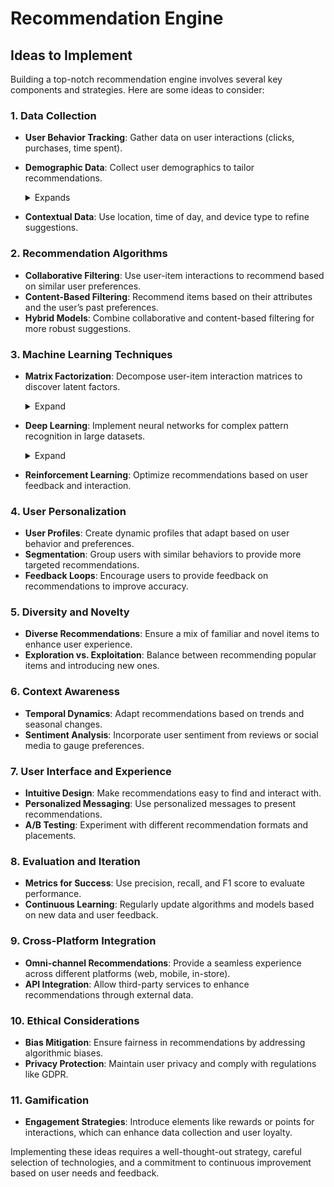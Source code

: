 # Recommendation Engine

## Ideas to Implement 

Building a top-notch recommendation engine involves several key components and strategies. Here are some ideas to consider:

### 1. **Data Collection**
   - **User Behavior Tracking**: Gather data on user interactions (clicks, purchases, time spent).
   - **Demographic Data**: Collect user demographics to tailor recommendations.
     <details>
        <summary>Expands</summary>

       Collecting and utilizing demographic data can significantly enhance the personalization of a recommendation engine. Here’s a deeper look at how it works and its benefits:

        ### What Demographic Data to Collect
        1. **Age**: Understanding the age range of users can help tailor recommendations to specific life stages (e.g., products for young adults vs. seniors).
        2. **Gender**: Certain products may appeal more to specific genders, allowing for targeted marketing and recommendations.
        3. **Location**: Geographic data can influence preferences based on local culture, trends, or climate (e.g., recommending winter gear in colder regions).
        4. **Income Level**: Insights into a user’s purchasing power can help suggest products within their budget.
        5. **Education Level**: This can influence the complexity or type of products recommended (e.g., books, courses).
        6. **Occupation**: Job roles can indicate specific interests or needs, allowing for targeted recommendations (e.g., tech tools for IT professionals).

        ### How to Collect Demographic Data
        - **User Profiles**: Encourage users to create profiles where they can voluntarily share demographic information.
        - **Surveys and Polls**: Use brief surveys during signup or app usage to gather demographic data.
        - **Social Media Integration**: Allow users to sign up via social media, where demographic data can be accessed with consent.
        - **Purchase History Analysis**: Analyze past purchases to infer demographic attributes (e.g., buying baby products suggests a parent).

        ### Utilizing Demographic Data for Recommendations
        1. **Personalization**: Tailor recommendations based on demographic segments. For example, recommend trending fashion items to younger users while suggesting home improvement products to older demographics.
        2. **Segmentation**: Group users into segments based on demographics, allowing for targeted marketing campaigns and curated content.
        3. **Trend Analysis**: Identify demographic trends over time to refine recommendations and stay ahead of market demands.
        4. **Cross-Demographic Recommendations**: Use demographic data to introduce users to items outside their typical interests, enhancing diversity in their experience.

        ### Benefits
        - **Improved Relevance**: Users receive recommendations that are more likely to resonate with their life stage and preferences.
        - **Increased Engagement**: Tailored recommendations can lead to higher click-through rates and conversions.
        - **Enhanced Customer Loyalty**: Personalized experiences foster a sense of understanding and connection, encouraging repeat visits.

        ### Considerations
        - **Privacy Concerns**: Always ensure data collection complies with privacy regulations (like GDPR) and prioritize user consent.
        - **Data Accuracy**: Encourage users to keep their demographic information up-to-date to maintain the accuracy of recommendations.

         By effectively leveraging demographic data, a recommendation engine can become significantly more intuitive and aligned with user needs, ultimately enhancing the overall user experience.
        
     </details>
     
   - **Contextual Data**: Use location, time of day, and device type to refine suggestions.

### 2. **Recommendation Algorithms**
   - **Collaborative Filtering**: Use user-item interactions to recommend based on similar user preferences.
   - **Content-Based Filtering**: Recommend items based on their attributes and the user’s past preferences.
   - **Hybrid Models**: Combine collaborative and content-based filtering for more robust suggestions.

### 3. **Machine Learning Techniques**
   - **Matrix Factorization**: Decompose user-item interaction matrices to discover latent factors.

      <details>
         <summary>Expand</summary>
         
     Matrix factorization is a powerful technique used in recommendation systems to identify latent factors that explain user preferences. Here’s how to achieve this in practice:

      ### 1. **Understanding the User-Item Interaction Matrix**
        - **Matrix Structure**: Create a user-item interaction matrix where rows represent users, columns represent items, and the values represent interactions (e.g., ratings, purchases, or clicks). This matrix is often    sparse, meaning many entries are missing.
         - **Example**: A matrix where users rate movies on a scale of 1 to 5.

      ### 2. **Choosing a Matrix Factorization Technique**
        - **Singular Value Decomposition (SVD)**: Decomposes the matrix into three lower-dimensional matrices: user factors, item factors, and singular values.
        - **Alternating Least Squares (ALS)**: An iterative approach that alternates between fixing user factors and optimizing item factors.
        - **Non-negative Matrix Factorization (NMF)**: Similar to SVD but constrains the factors to be non-negative, useful in certain contexts (e.g., when dealing with counts).

      ### 3. **Implementation Steps**
     1. **Data Preprocessing**:
         - **Normalization**: Scale the ratings (e.g., between 0 and 1) or use z-score normalization.
         - **Handling Missing Values**: Decide how to treat missing interactions (e.g., ignore, use zeros, or impute values).

      2. **Matrix Factorization**:
         - **Select the Number of Latent Factors**: Determine how many latent factors (dimensions) to use, often through experimentation.
         - **Factorization Process**:
         - For SVD, use libraries like NumPy or SciPy to perform the decomposition.
         - For ALS, implement using libraries such as Apache Spark’s MLlib, which is optimized for large datasets.
         - **Training**: Use optimization techniques to minimize the reconstruction error between the original matrix and the product of the factorized matrices.

      3. **Model Training**:
         - **Loss Function**: Define a loss function (e.g., mean squared error) to evaluate the difference between predicted and actual interactions.
         - **Regularization**: Implement regularization techniques (like L2 regularization) to prevent overfitting.
         - **Iterative Optimization**: Run multiple iterations (epochs) to refine the factor matrices.

      4. **Making Predictions**:
         - **Reconstruct the User-Item Matrix**: Multiply the user and item factor matrices to predict missing values.
         - **Recommendation Generation**: For each user, recommend items with the highest predicted values that the user hasn’t interacted with yet.

      ### 4. **Evaluating the Model**
        - **Metrics**: Use evaluation metrics such as RMSE (Root Mean Squared Error), MAE (Mean Absolute Error), or precision and recall for ranked lists.
         - **Cross-Validation**: Split data into training and test sets to validate model performance.

      ### 5. **Iterative Improvement**
        - **Hyperparameter Tuning**: Experiment with different numbers of latent factors, regularization strengths, and learning rates to improve model performance.
         - **Incorporate Additional Data**: Combine matrix factorization with other techniques (like collaborative filtering or content-based filtering) for a hybrid approach.

      ### 6. **Deployment**
        - **Real-Time Recommendations**: Once the model is trained, integrate it into your application to provide real-time recommendations based on user interactions.
         - **Updating the Model**: Continuously retrain the model with new data to keep recommendations relevant.

      ### Tools and Libraries
        - **Python Libraries**: Use libraries such as `Surprise`, `Scikit-learn`, or `TensorFlow` for implementing matrix factorization.
         - **Big Data Frameworks**: Use frameworks like Apache Spark for large-scale datasets.

         By following these steps, you can effectively implement matrix factorization to uncover latent factors in user-item interactions, enhancing the quality and relevance of recommendations.
      
</details>
     
   - **Deep Learning**: Implement neural networks for complex pattern recognition in large datasets.

     <details>
      <summary>Expand</summary>

        Implementing deep learning for recommendation systems involves several high-level steps. Here’s a structured approach to achieve this:

      ### 1. **Define the Problem**
         - Identify the type of recommendation system you want to build (e.g., collaborative filtering, content-based, hybrid).
         - Determine the specific goals, such as predicting ratings, recommending items, or optimizing user engagement.

      ### 2. **Data Collection and Preparation**
        - **Gather Data**: Collect user-item interaction data (ratings, clicks, purchases) and any additional features (user profiles, item attributes).
        - **Data Preprocessing**:
        - **Normalization**: Scale numerical features to a standard range.
        - **Encoding**: Convert categorical variables (e.g., item IDs, user IDs) into numerical representations (e.g., one-hot encoding, embeddings).
        - **Handling Missing Values**: Decide how to treat missing interactions or features.

      ### 3. **Design the Neural Network Architecture**
        - **Choose an Architecture**:
        - **Feedforward Neural Networks**: Simple structures for straightforward tasks.
        - **Recurrent Neural Networks (RNNs)**: Useful for sequential data (e.g., time-based recommendations).
        - **Convolutional Neural Networks (CNNs)**: Effective for image-based recommendations (e.g., fashion items).
        - **Autoencoders**: Can be used for collaborative filtering by learning compressed representations of user-item interactions.
        - **Embedding Layers**: Use embeddings for user and item IDs to capture latent relationships.

      ### 4. **Build the Model**
        - **Framework Selection**: Choose a deep learning framework (e.g., TensorFlow, PyTorch, Keras) for implementation.
        - **Define Layers**: Construct the neural network layers, including input layers for user and item features, hidden layers, and output layers for predictions.
        - **Activation Functions**: Use appropriate activation functions (e.g., ReLU for hidden layers, sigmoid or softmax for output).

      ### 5. **Train the Model**
        - **Loss Function**: Select a loss function suitable for your task (e.g., mean squared error for ratings, binary cross-entropy for binary outcomes).
        - **Optimizer**: Choose an optimizer (e.g., Adam, RMSprop) to adjust model weights during training.
         - **Batch Processing**: Use mini-batch training for efficiency and stability.
         - **Epochs and Early Stopping**: Define the number of training epochs and implement early stopping to prevent overfitting.

      ### 6. **Evaluate Model Performance**
        - **Metrics**: Use metrics like RMSE, MAE, precision, and recall to evaluate how well the model predicts user preferences.
        - **Cross-Validation**: Implement k-fold cross-validation to ensure robustness.

      ### 7. **Hyperparameter Tuning**
         - Experiment with various hyperparameters (e.g., learning rate, batch size, number of layers) to find the optimal configuration.
         - Utilize techniques like grid search or randomized search for efficient tuning.

      ### 8. **Deployment**
        - **Integrate the Model**: Deploy the trained model into your application or service, ensuring it can handle real-time requests.
        - **Real-Time Updates**: Set up mechanisms for the model to retrain periodically with new data to maintain recommendation accuracy.

      ### 9. **Monitor and Iterate**
        - **Performance Monitoring**: Continuously monitor model performance in production, looking for drift or degradation in recommendation quality.
        - **User Feedback**: Gather user feedback to refine and improve the model over time.

      ### Tools and Libraries
        - **Deep Learning Libraries**: Use TensorFlow or PyTorch for building and training models.
        - **Recommendation Libraries**: Explore specialized libraries like `Surprise` or `LightFM` for combining deep learning with collaborative filtering techniques.

      By following these high-level steps, you can effectively implement deep learning techniques to develop a sophisticated recommendation system that leverages complex patterns in large datasets.
      
</details>

   - **Reinforcement Learning**: Optimize recommendations based on user feedback and interaction.

### 4. **User Personalization**
   - **User Profiles**: Create dynamic profiles that adapt based on user behavior and preferences.
   - **Segmentation**: Group users with similar behaviors to provide more targeted recommendations.
   - **Feedback Loops**: Encourage users to provide feedback on recommendations to improve accuracy.

### 5. **Diversity and Novelty**
   - **Diverse Recommendations**: Ensure a mix of familiar and novel items to enhance user experience.
   - **Exploration vs. Exploitation**: Balance between recommending popular items and introducing new ones.

### 6. **Context Awareness**
   - **Temporal Dynamics**: Adapt recommendations based on trends and seasonal changes.
   - **Sentiment Analysis**: Incorporate user sentiment from reviews or social media to gauge preferences.

### 7. **User Interface and Experience**
   - **Intuitive Design**: Make recommendations easy to find and interact with.
   - **Personalized Messaging**: Use personalized messages to present recommendations.
   - **A/B Testing**: Experiment with different recommendation formats and placements.

### 8. **Evaluation and Iteration**
   - **Metrics for Success**: Use precision, recall, and F1 score to evaluate performance.
   - **Continuous Learning**: Regularly update algorithms and models based on new data and user feedback.

### 9. **Cross-Platform Integration**
   - **Omni-channel Recommendations**: Provide a seamless experience across different platforms (web, mobile, in-store).
   - **API Integration**: Allow third-party services to enhance recommendations through external data.

### 10. **Ethical Considerations**
   - **Bias Mitigation**: Ensure fairness in recommendations by addressing algorithmic biases.
   - **Privacy Protection**: Maintain user privacy and comply with regulations like GDPR.

### 11. **Gamification**
   - **Engagement Strategies**: Introduce elements like rewards or points for interactions, which can enhance data collection and user loyalty.

Implementing these ideas requires a well-thought-out strategy, careful selection of technologies, and a commitment to continuous improvement based on user needs and feedback.
